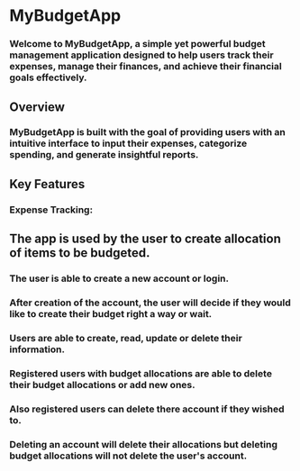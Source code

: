 # MyBudgetApp

### Welcome to MyBudgetApp, a simple yet powerful budget management application designed to help users track their expenses, manage their finances, and achieve their financial goals effectively.

## Overview
### MyBudgetApp is built with the goal of providing users with an intuitive interface to input their expenses, categorize spending, and generate insightful reports. 

## Key Features
### **Expense Tracking**: 

## The app is used by the user to create allocation of items to be budgeted.
### The user is able to create a new account or login.
### After creation of the account, the user will decide if they would like to create their budget right a way or wait.
### Users are able to create, read, update or delete their information.
### Registered users with budget allocations are able to delete their budget allocations or add new ones.
### Also registered users can delete there account if they wished to.
### Deleting an account will delete their allocations but deleting budget allocations will not delete the user's account.
